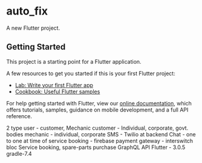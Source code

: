 # auto_fix

A new Flutter project.

## Getting Started

This project is a starting point for a Flutter application.

A few resources to get you started if this is your first Flutter project:

- [Lab: Write your first Flutter app](https://flutter.dev/docs/get-started/codelab)
- [Cookbook: Useful Flutter samples](https://flutter.dev/docs/cookbook)

For help getting started with Flutter, view our
[online documentation](https://flutter.dev/docs), which offers tutorials,
samples, guidance on mobile development, and a full API reference.

2 type user - customer, Mechanic
customer - Individual, corporate, govt. bodies
mechanic - individual, corporate
SMS - Twilio at backend
Chat - one to one at time of service booking - firebase
payment gateway - interswitch
bloc
Service booking, spare-parts purchase
GraphQL API
Flutter - 3.0.5
gradle-7.4